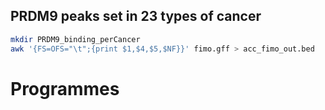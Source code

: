 

## PRDM9 peaks set in 23 types of cancer
```bash
mkdir PRDM9_binding_perCancer
awk '{FS=OFS="\t";{print $1,$4,$5,$NF}}' fimo.gff > acc_fimo_out.bed
```

# Programmes


<!--stackedit_data:
eyJoaXN0b3J5IjpbMTUwMzU2ODUwNiwtODQ4MjA4MjczLC03ND
E3MTIwNDcsNjM2MDUyMjI2LDE5MzExMTY1MjcsLTE0MTkxOTgx
MTYsLTE2MTQ0MDczNTAsLTE1NzkzODQwODEsMTQ0MDgyMjMzMC
wtMTc0NzcwNTA3MywtODc2MTA5Njc0LC04MDc4OTU5NzgsMjY3
ODMzMjgzLC0xMTg4Mzk1NDA2LDExMjQxODIwMTcsLTkxMzEwMD
E2OCwtMTYzMTk5NzkwOCwxODkxODc3NzYsLTE1OTM5NDM2MzEs
NjE2Mzg3MDI3XX0=
-->